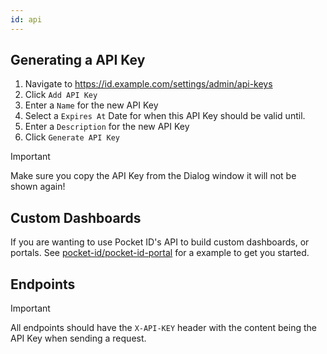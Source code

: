 ```yaml
---
id: api
---
```


<script lang="ts">
import OpenapiSpec from '$lib/components/openapi-spec.svelte';
</script>

## Generating a API Key

1. Navigate to https://id.example.com/settings/admin/api-keys
2. Click `Add API Key`
3. Enter a `Name` for the new API Key
4. Select a `Expires At` Date for when this API Key should be valid until.
5. Enter a `Description` for the new API Key
6. Click `Generate API Key`

> [!IMPORTANT]
> Make sure you copy the API Key from the Dialog window it will not be shown again!

## Custom Dashboards

If you are wanting to use Pocket ID's API to build custom dashboards, or portals. See [pocket-id/pocket-id-portal](https://github.com/pocket-id/pocket-id-portal) for a example to get you started.

## Endpoints

> [!IMPORTANT]
> All endpoints should have the `X-API-KEY` header with the content being the API Key when sending a request.

<br />

<OpenapiSpec src="/swagger.yaml" />
